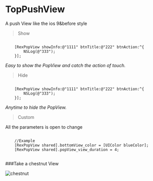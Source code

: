 # TopPushView


A push View like the ios 9&before style

>Show

```objc

    [RexPopView showInfo:@"1111" btnTitle:@"222" btnAction:^{
        NSLog(@"333");
    }];

```

*Easy to show the PopView and catch the action of touch.*

>Hide

```objc

    [RexPopView showInfo:@"1111" btnTitle:@"222" btnAction:^{
        NSLog(@"333");
    }];

```

*Anytime to hide the PopView.*

>Custom

All the parameters is open to change

```objc

    //Example
    [RexPopView shared].bottomView_color = [UIColor blueColor];
    [RexPopView shared].popView_view_duration = 4;
    
```

###Take a chestnut View

![chestnut](chestnut.gif "chestnut")
